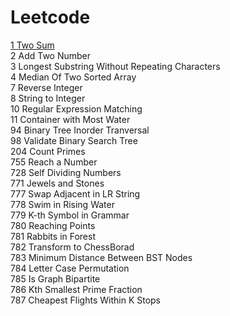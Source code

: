 # Leetcode
[1 Two Sum][1]<br/>
2 Add Two Number<br/>
3 Longest Substring Without Repeating Characters<br/>
4 Median Of Two Sorted Array<br/>
7 Reverse Integer<br/>
8 String to Integer<br/>
10 Regular Expression Matching<br/>
11 Container with Most Water<br/>
94 Binary Tree Inorder Tranversal<br/>
98 Validate Binary Search Tree<br/>
204 Count Primes<br/>
755 Reach a Number<br/>
728 Self Dividing Numbers<br/>
771 Jewels and Stones<br/>
777 Swap Adjacent in LR String<br/>
778 Swim in Rising Water<br/>
779 K-th Symbol in Grammar<br/>
780 Reaching Points<br/>
781 Rabbits in Forest<br/>
782 Transform to ChessBorad<br/>
783 Minimum Distance Between BST Nodes<br/>
784 Letter Case Permutation<br/>
785 Is Graph Bipartite<br/>
786 Kth Smallest Prime Fraction<br/>
787 Cheapest Flights Within K Stops<br/>

[1]:https://github.com/chwangthu/Leetcode/blob/dev/Earlier/1_TwoSum.cpp "1 Two Sum"


